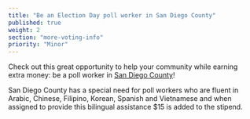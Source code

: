 ```yaml
---
title: "Be an Election Day poll worker in San Diego County"
published: true
weight: 2
section: "more-voting-info"
priority: "Minor"
---
```


Check out this great opportunity to help your community while earning extra money: be a poll worker in [San Diego County](https://www.sdvote.com/pollworkers/)!  

San Diego County has a special need for poll workers who are fluent in Arabic, Chinese, Filipino, Korean, Spanish and Vietnamese and when assigned to provide this bilingual assistance $15 is added to the stipend.